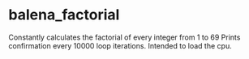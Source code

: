 # balena_factorial
Constantly calculates the factorial of every integer from 1 to 69
Prints confirmation every 10000 loop iterations.
Intended to load the cpu.

